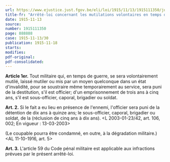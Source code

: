 ```yaml
---
url: https://www.ejustice.just.fgov.be/eli/loi/1915/11/13/1915111350/justel
title-fr: "Arrêté-loi concernant les mutilations volontaires en temps de guerre. (NOTE : Consultation des versions antérieures à partir du 01-01-1990 et mise à jour au 13-03-2003)."
date: 1915-11-13
source:
number: 1915111350
page: 888888
case: 1915-11-13/30
publication: 1915-11-18
starts:
modifies:
pdf-original:
pdf-consolidated:
---
```


**Article 1er.** Tout militaire qui, en temps de guerre, se sera volontairement mutilé, laissé mutiler ou mis par un moyen quelconque dans un état d'invalidité, pour se soustraire même temporairement au service, sera puni de la destitution, s'il est officier; d'un emprisonnement de trois ans à cinq ans, s'il est sous-officier, caporal, brigadier ou soldat.

**Art. 2.** Si le fait a eu lieu en présence de l'ennemi, l'officier sera puni de la détention de dix ans à quinze ans; le sous-officier, caporal, brigadier ou soldat, de la (réclusion de cinq ans à dix ans). <L 2003-01-23/42, art. 106, 002;  En vigueur :  13-03-2003>

(Le coupable pourra être condamné, en outre, à la dégradation militaire.) <AL 11-10-1916, art. 5>

**Art. 3.** L'article 59 du Code pénal militaire est applicable aux infractions prévues par le présent arrêté-loi.
